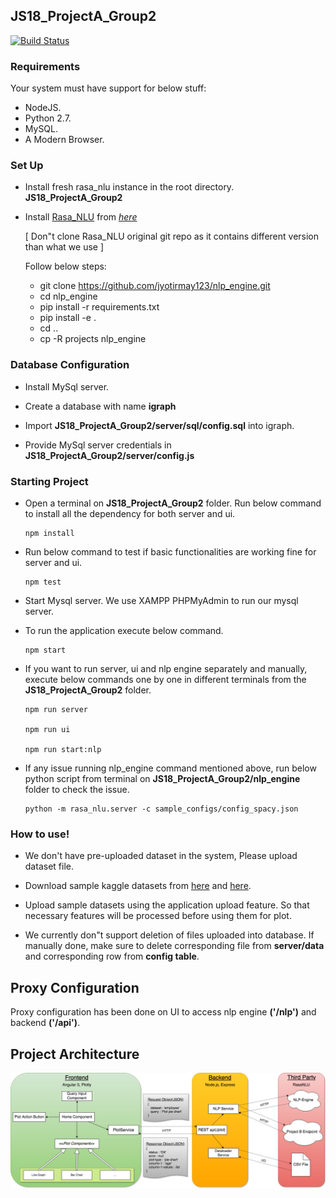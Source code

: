## JS18_ProjectA_Group2

[![Build Status](https://travis-ci.org/Rostlab/JS18_ProjectA_Group2.svg?branch=develop)](https://travis-ci.org/Rostlab/JS18_ProjectA_Group2)

### Requirements

Your system must have support for below stuff:

- NodeJS.
- Python 2.7.
- MySQL.
- A Modern Browser.

### Set Up

- Install fresh rasa_nlu instance in the root directory. **JS18_ProjectA_Group2**
   
- Install [Rasa_NLU](https://nlu.rasa.com) from *[here](https://github.com/jyotirmay123/nlp_engine)*
    
  [ Don"t clone Rasa_NLU original git repo as it contains different version than what we use ]
  
  Follow below steps:
  
  - git clone https://github.com/jyotirmay123/nlp_engine.git
  - cd nlp_engine
  - pip install -r requirements.txt
  - pip install -e .
  - cd ..
  - cp -R projects nlp_engine
  
### Database Configuration

- Install MySql server.
- Create a database with name **igraph**
- Import **JS18_ProjectA_Group2/server/sql/config.sql** into igraph.
   
- Provide MySql server credentials in **JS18_ProjectA_Group2/server/config.js**
   
### Starting Project

- Open a terminal on **JS18_ProjectA_Group2** folder. 
Run below command to install all the dependency for both server and ui.
  
      npm install

- Run below command to test if basic functionalities are working fine for server and ui.

      npm test

- Start Mysql server. We use XAMPP PHPMyAdmin to run our mysql server.

- To run the application execute below command.
  
      npm start

- If you want to run server, ui and nlp engine separately and manually, execute below
commands one by one in different terminals from the **JS18_ProjectA_Group2** folder. 

      npm run server

      npm run ui
  
      npm run start:nlp
      
- If any issue running nlp_engine command mentioned above, run below python script from terminal on **JS18_ProjectA_Group2/nlp_engine** folder
  to check the issue.

      python -m rasa_nlu.server -c sample_configs/config_spacy.json
      
### How to use!

- We don't have pre-uploaded dataset in the system, Please upload dataset file. 

- Download sample kaggle datasets from [here](https://www.kaggle.com/rhuebner/human-resources-data-set/data) and 
[here](https://www.kaggle.com/worldbank/world-development-indicators/data).

- Upload sample datasets using the application upload feature. So that necessary features will be processed before
using them for plot.

- We currently don"t support deletion of files uploaded into database. If manually done, make sure to delete corresponding
file from **server/data** and corresponding row from **config table**.

## Proxy Configuration

Proxy configuration has been done on UI to access nlp engine **('/nlp')** and backend **('/api')**.

## Project Architecture

![Project Architecture](https://github.com/Rostlab/JS18_ProjectA_Group2/blob/develop/mockups/Team%202.%20Project%20Architecture.png)
